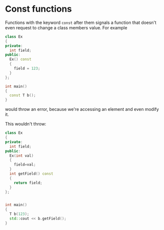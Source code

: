 # Const functions

Functions with the keyword `const` after them signals a function that doesn't even request to change a class members
value. For example
```cpp
class Ex
{
private:
  int field;
public:
  Ex() const
  {
    field = 123;
  }
};

int main()
{
  const T b();
}

```
would throw an error, because we're accessing an element and even modify it.

This wouldn't throw:
```cpp
class Ex
{
private:
  int field;
public:
  Ex(int val)
  {
    field=val;
  }
  int getField() const
  {
    return field;
  }
};


int main()
{
  T b(123);
  std::cout << b.getField();
}
```
